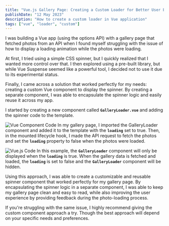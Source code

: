 ```yaml
---
title: "Vue.js Gallery Page: Creating a Custom Loader for Better User Experience"
publishDate: "12 May 2023"
description: "How to create a custom loader in Vue application"
tags: ["vue", "loader", "custom"]
---
```


I was building a Vue app (using the options API) with a gallery page that fetched photos from an API when I found myself struggling with the issue of how to display a loading animation while the photos were loading.

At first, I tried using a simple CSS spinner, but I quickly realized that I wanted more control over that. I then explored using a pre-built library, but while Vue Suspense seemed like a powerful tool, I decided not to use it due to its experimental status.

Finally, I came across a solution that worked perfectly for my needs: creating a custom Vue component to display the spinner. By creating a separate component, I was able to encapsulate the spinner logic and easily reuse it across my app.

I started by creating a new component called **`GalleryLoader.vue`** and adding the spinner code to the template.

![Vue Component Code](https://dev-to-uploads.s3.amazonaws.com/uploads/articles/uh89pcr0k0i1vuax7r3q.png)
In my gallery page, I imported the GalleryLoader component and added it to the template with the **`loading`** set to true. Then, in the mounted lifecycle hook, I made the API request to fetch the photos and set the **`loading`** property to false when the photos were loaded.

![Vue.js Code](https://dev-to-uploads.s3.amazonaws.com/uploads/articles/kts7wxbvnczxn59oiefr.png)
In this example, the **`GalleryLoader`** component will only be displayed when the **`loading`** is true. When the gallery data is fetched and loaded, the **`loading`** is set to false and the **`GalleryLoader`** component will be hidden.

Using this approach, I was able to create a customizable and reusable spinner component that worked perfectly for my gallery page. By encapsulating the spinner logic in a separate component, I was able to keep my gallery page clean and easy to read, while also improving the user experience by providing feedback during the photo-loading process.

If you're struggling with the same issue, I highly recommend giving the custom component approach a try. Though the best approach will depend on your specific needs and preferences.
